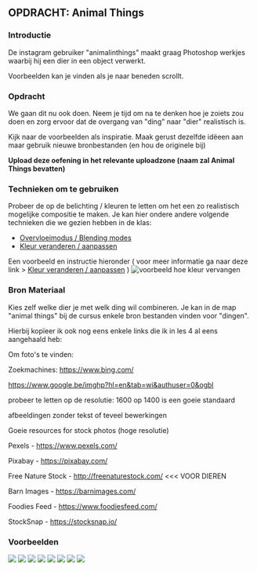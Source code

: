 ## OPDRACHT: Animal Things

### Introductie
De instagram gebruiker "animalinthings" maakt graag Photoshop werkjes waarbij hij een dier in een object verwerkt.

Voorbeelden kan je vinden als je naar beneden scrollt.

### Opdracht
We gaan dit nu ook doen. Neem je tijd om na te denken hoe je zoiets zou doen en zorg ervoor dat de overgang van "ding" naar "dier" realistisch is.

Kijk naar de voorbeelden als inspiratie. Maak gerust dezelfde idëeen aan maar gebruik nieuwe bronbestanden (en hou de originele bij)

**Upload deze oefening in het relevante uploadzone (naam zal Animal Things bevatten)**

### Technieken om te gebruiken

Probeer de op de belichting / kleuren te letten om het een zo realistisch mogelijke compositie te maken.
Je kan hier ondere andere volgende technieken die we gezien hebben in de klas:

- [Overvloeimodus / Blending modes](https://goldflow.github.io/photoshop-courses/les1/#4-overvloeimodus-blending-mode)
- [Kleur veranderen / aanpassen](https://goldflow.github.io/photoshop-courses/les4/#1-verkleuren)

Een voorbeeld en instructie hieronder ( voor meer informatie ga naar deze link > [Kleur veranderen / aanpassen](https://goldflow.github.io/photoshop-courses/les4/#1-verkleuren) )
![voorbeeld hoe kleur vervangen](kleur-vervangen.gif)

### Bron Materiaal

Kies zelf welke dier je met welk ding wil combineren. Je kan in de map "animal things" bij de cursus enkele bron bestanden vinden voor "dingen". 

Hierbij kopïeer ik ook nog eens enkele links die ik in les 4 al eens aangehaald heb:

Om foto's te vinden:

Zoekmachines:
https://www.bing.com/

https://www.google.be/imghp?hl=en&tab=wi&authuser=0&ogbl

probeer te letten op de resolutie: 1600 op 1400 is een goeie standaard

afbeeldingen zonder tekst of teveel bewerkingen

Goeie resources for stock photos (hoge resolutie)

Pexels - https://www.pexels.com/

Pixabay - https://pixabay.com/

Free Nature Stock - http://freenaturestock.com/ <<< VOOR DIEREN

Barn Images - https://barnimages.com/

Foodies Feed - https://www.foodiesfeed.com/

StockSnap - https://stocksnap.io/

### Voorbeelden

![](animalinthings/aubergine-orca.jpg)
![](animalinthings/banana-sheep.jpg)
![](animalinthings/bread-dog.jpg)
![](animalinthings/cat-burger.jpg)
![](animalinthings/frog.jpg)
![](animalinthings/pickle-lizard.jpg)
![](animalinthings/tiger-ice-cream.jpg)
![](animalinthings/hot-dog.jpg)
